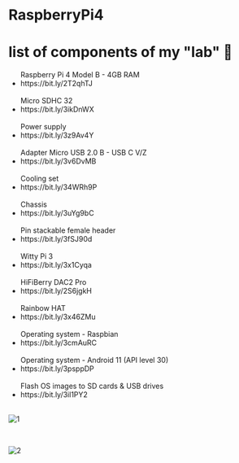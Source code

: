 # RaspberryPi4
# list of components of my "lab" 🥼

<ul> 
  Raspberry Pi 4 Model B - 4GB RAM
  <li>https://bit.ly/2T2qhTJ</li>
  <br>
  Micro SDHC 32
  <li>https://bit.ly/3ikDnWX</li>
  <br>
  Power supply
  <li>https://bit.ly/3z9Av4Y</li>
  <br>
  Adapter Micro USB 2.0 B - USB C V/Z
  <li>https://bit.ly/3v6DvMB</li>
  <br>
  Cooling set
  <li>https://bit.ly/34WRh9P</li>
  <br>
  Chassis
  <li>https://bit.ly/3uYg9bC</li>
  <br>
  Pin stackable female header 
  <li>https://bit.ly/3fSJ90d</li>
  <br>
  Witty Pi 3
  <li>https://bit.ly/3x1Cyqa</li>
  <br>
  HiFiBerry DAC2 Pro 
  <li>https://bit.ly/2S6jgkH</li>
  <br>
  Rainbow HAT
  <li>https://bit.ly/3x46ZMu</li>
  <br>
  Operating system - Raspbian
  <li>https://bit.ly/3cmAuRC</li>
  <br>
  Operating system - Android 11 (API level 30)
  <li>https://bit.ly/3psppDP</li>
  <br>
  Flash OS images to SD cards & USB drives
  <li>https://bit.ly/3il1PY2</li>
  <br>
</ul>

![1](https://user-images.githubusercontent.com/85439920/120942795-7bd4d900-c72b-11eb-84ca-3154a250ee96.jpg)

<br>

![2](https://user-images.githubusercontent.com/85439920/120942841-bfc7de00-c72b-11eb-90ed-24683d11b92f.jpg)
